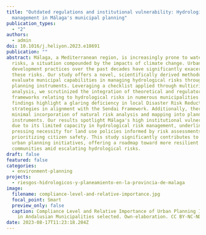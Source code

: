 ```yaml
---
title: "Outdated regulations and institutional vulnerability: Hydrological risk
  management in Málaga's municipal planning"
publication_types:
  - "2"
authors:
  - admin
doi: 10.1016/j.heliyon.2023.e18691
publication: ""
abstract: Málaga, a Mediterranean region, is increasingly prone to water-related
  risks, a situation compounded by the impacts of climate change. Urban
  development practices over the past decades have significantly exacerbated
  these risks. Our study offers a novel, scientifically derived methodology to
  evaluate municipal capabilities in managing hydrological risks through urban
  planning instruments. Leveraging a checklist applied through multicriteria
  analysis, we scrutinized the integration of theoretical and regulatory
  frameworks relating to hydrological risks in numerous municipalities. Our
  findings highlight a glaring deficiency in local Disaster Risk Reduction
  strategies in alignment with the Sendai Framework. Additionally, there's
  minimal incorporation of natural risk analysis and mapping into planning
  instruments. Our results spotlight Málaga's high institutional vulnerability
  due to its limited capacity in hydrological risk management, underlining the
  pressing necessity for land use policies informed by risk assessments and
  prioritizing citizen safety. This study significantly contributes to future
  urban planning initiatives, offering a roadmap toward more resilient
  communities amid escalating hydrological risks.
draft: false
featured: false
categories:
  - environment-planning
projects:
  - riesgos-hidrologicos-y-planeamiento-en-la-provincia-de-malaga
image:
  filename: compliance-level-and-relative-importance.jpg
  focal_point: Smart
  preview_only: false
  caption: Compliance Level and Relative Importance of Urban Planning Indicators
    in Andalusian Municipalities selected. Own-elaboration. CC BY-NC-ND 4.0
date: 2023-08-17T11:23:18.204Z
---
```

